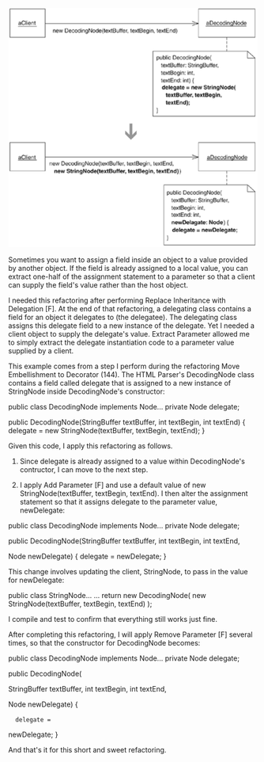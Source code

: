 ![r2p](Screenshot%20from%202020-10-12%2006-35-37.png)

Sometimes you want to assign a field inside an object to a value provided by another object. If the field is already assigned to a local value, you can extract one-half of the assignment statement to a parameter so that a client can supply the field's value rather than the host object.

I needed this refactoring after performing Replace Inheritance with Delegation [F]. At the end of that refactoring, a delegating class contains a field for an object it delegates to (the delegatee). The delegating class assigns this delegate field to a new instance of the delegate. Yet I needed a client object to supply the delegate's value. Extract Parameter allowed me to simply extract the delegate instantiation code to a parameter value supplied by a client.

This example comes from a step I perform during the refactoring Move Embellishment to Decorator (144). The HTML Parser's DecodingNode class contains a field called delegate that is assigned to a new instance of StringNode inside DecodingNode's constructor:

public class DecodingNode implements Node...
   private Node delegate;

   public DecodingNode(StringBuffer textBuffer, int textBegin, int textEnd) {
      delegate = new StringNode(textBuffer, textBegin, textEnd);
   }

Given this code, I apply this refactoring as follows.

1. Since delegate is already assigned to a value within DecodingNode's contructor, I can move to the next step.

2. I apply Add Parameter [F] and use a default value of new StringNode(textBuffer, textBegin, textEnd). I then alter the assignment statement so that it assigns delegate to the parameter value, newDelegate:

public class DecodingNode implements Node...
   private Node delegate;

   public DecodingNode(StringBuffer textBuffer, int textBegin, int textEnd,
                       
Node newDelegate) {
      delegate = 
newDelegate;
   }

This change involves updating the client, StringNode, to pass in the value for newDelegate:

public class StringNode...
   ...
   return new DecodingNode(
      new StringNode(textBuffer, textBegin, textEnd)
   );

I compile and test to confirm that everything still works just fine.

After completing this refactoring, I will apply Remove Parameter [F] several times, so that the constructor for DecodingNode becomes:

public class DecodingNode implements Node...
   private Node delegate;

   public DecodingNode(

StringBuffer textBuffer, int textBegin, int textEnd,
                       
Node newDelegate) {

      delegate = 
newDelegate;
   }

And that's it for this short and sweet refactoring.